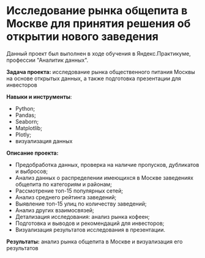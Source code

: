# Исследование рынка общепита в Москве для принятия решения об открытии нового заведения

Данный проект был выполнен в ходе обучения в Яндекс.Практикуме, профессии "Аналитик данных".

**Задача проекта:** исследование рынка общественного питания Москвы на основе открытых данных, а также подготовка презентации для инвесторов

**Навыки и инструменты**:
- Python;
- Pandas;
- Seaborn;
- Matplotlib;
- Plotly;
- визуализация данных

**Описание проекта:**
- Предобработка данных, проверка на наличие пропусков, дубликатов и выбросов;
- Анализ данных о распределении имеющихся в Москве заведениях общепита по категориям и районам;
- Рассмотрение топ-15 популярных сетей; 
- Анализ среднего рейтинга заведений; 
- Выявление топ-15 улиц по количеству заведений; 
- Анализ других взаимосвязей;
- Детализация исследования: анализ рынка кофеен;
- Подготовка и выводов и рекомендаций для инвесторов;
- Визуализация результатов исследования в презентации. 

**Результаты:** анализ рынка общепита в Москве и визуализация его результатов

